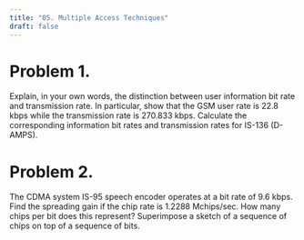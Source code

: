 ```yaml
---
title: "05. Multiple Access Techniques"
draft: false
---
```


# Problem 1.

Explain, in your own words, the distinction between user information bit rate and transmission rate. In particular, show that the GSM user rate is 22.8 kbps while the transmission rate is 270.833 kbps. Calculate the corresponding information bit rates and transmission rates for IS-136 (D-AMPS).

# Problem 2.

The CDMA system IS-95 speech encoder operates at a bit rate of 9.6 kbps. Find the spreading gain if the chip rate is 1.2288 Mchips/sec. How many chips per bit does this represent? Superimpose a sketch of a sequence of chips on top of a sequence of bits.